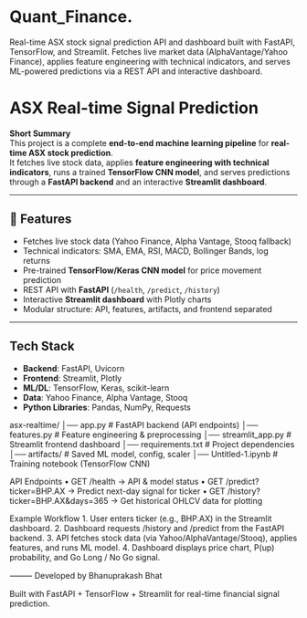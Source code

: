 # Quant_Finance.
Real-time ASX stock signal prediction API and dashboard built with FastAPI, TensorFlow, and Streamlit. Fetches live market data (AlphaVantage/Yahoo Finance), applies feature engineering with technical indicators, and serves ML-powered predictions via a REST API and interactive dashboard.

# ASX Real-time Signal Prediction

**Short Summary**  
This project is a complete **end-to-end machine learning pipeline** for **real-time ASX stock prediction**.  
It fetches live stock data, applies **feature engineering with technical indicators**, runs a trained **TensorFlow CNN model**, and serves predictions through a **FastAPI backend** and an interactive **Streamlit dashboard**.

---

## 🚀 Features
-  Fetches live stock data (Yahoo Finance, Alpha Vantage, Stooq fallback)  
-  Technical indicators: SMA, EMA, RSI, MACD, Bollinger Bands, log returns  
-  Pre-trained **TensorFlow/Keras CNN model** for price movement prediction  
-  REST API with **FastAPI** (`/health`, `/predict`, `/history`)  
-  Interactive **Streamlit dashboard** with Plotly charts  
-  Modular structure: API, features, artifacts, and frontend separated  

---

##  Tech Stack
- **Backend**: FastAPI, Uvicorn  
- **Frontend**: Streamlit, Plotly  
- **ML/DL**: TensorFlow, Keras, scikit-learn  
- **Data**: Yahoo Finance, Alpha Vantage, Stooq  
- **Python Libraries**: Pandas, NumPy, Requests  

asx-realtime/
│── app.py              # FastAPI backend (API endpoints)
│── features.py         # Feature engineering & preprocessing
│── streamlit_app.py    # Streamlit frontend dashboard
│── requirements.txt    # Project dependencies
│── artifacts/          # Saved ML model, config, scaler
│── Untitled-1.ipynb    # Training notebook (TensorFlow CNN)

API Endpoints
	•	GET /health → API & model status
	•	GET /predict?ticker=BHP.AX → Predict next-day signal for ticker
	•	GET /history?ticker=BHP.AX&days=365 → Get historical OHLCV data for plotting

Example Workflow
	1.	User enters ticker (e.g., BHP.AX) in the Streamlit dashboard.
	2.	Dashboard requests /history and /predict from the FastAPI backend.
	3.	API fetches stock data (via Yahoo/AlphaVantage/Stooq), applies features, and runs ML model.
	4.	Dashboard displays price chart, P(up) probability, and Go Long / No Go signal.

⸻
Developed by Bhanuprakash Bhat

Built with FastAPI + TensorFlow + Streamlit for real-time financial signal prediction.
